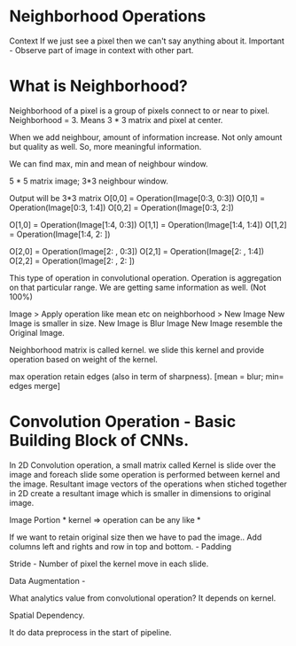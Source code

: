 # Neighborhood Operations
Context
If we just see a pixel then we can't say anything about it.
Important - Observe part of image in context with other part.

# What is Neighborhood?
Neighborhood of a pixel is a group of pixels connect to or near to pixel.
Neighborhood = 3. Means 3 * 3 matrix and pixel at center.

When we add neighbour, amount of information increase. Not only amount but quality as well. So, more meaningful information.

We can find max, min and mean of neighbour window.

5 * 5 matrix image; 3*3 neighbour window.

Output will be 3*3 matrix
O[0,0] = Operation(Image[0:3, 0:3])
O[0,1] = Operation(Image[0:3, 1:4])
O[0,2] = Operation(Image[0:3, 2:])

O[1,0] = Operation(Image[1:4, 0:3])
O[1,1] = Operation(Image[1:4, 1:4])
O[1,2] = Operation(Image[1:4, 2: ])

O[2,0] = Operation(Image[2: , 0:3])
O[2,1] = Operation(Image[2: , 1:4])
O[2,2] = Operation(Image[2: , 2: ])

This type of operation in convolutional operation. Operation is aggregation on that particular range.
We are getting same information as well. (Not 100%)

Image > Apply operation like mean etc on neighborhood > New Image
    New Image is smaller in size.
    New Image is Blur Image
    New Image resemble the Original Image.

Neighborhood matrix is called kernel. we slide this kernel and provide operation based on weight of the kernel.

max operation retain edges (also in term of sharpness). [mean = blur; min= edges merge]

# Convolution Operation - Basic Building Block of CNNs.
In 2D Convolution operation, a small matrix called Kernel is slide over the image and foreach slide some operation is performed between kernel and the image. Resultant image vectors of the operations when stiched together in 2D create a resultant image which is smaller in dimensions to original image.

Image Portion * kernel => operation can be any like *

If we want to retain original size then we have to pad the image.. Add columns left and rights and row in top and bottom. - Padding

Stride - Number of pixel the kernel move in each slide.

Data Augmentation - 

What analytics value from convolutional operation? It depends on kernel.

Spatial Dependency.

It do data preprocess in the start of pipeline.